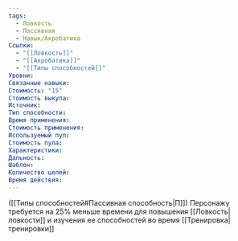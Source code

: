 ```yaml
---
tags:
  - Ловкость
  - Пассивная
  - Навык/Акробатика
Ссылки:
  - "[[Ловкость]]"
  - "[[Акробатика]]"
  - "[[Типы способностей]]"
Уровни: 
Связанные навыки: 
Стоимость: "15"
Стоимость выкупа:
Источник:
Тип способности:
Время применения:
Стоимость применения:
Используемый пул:
Стоимость пула:
Характеристики:
Дальность:
Шаблон:
Количество целей:
Время действия:
---
```

([[Типы способностей#Пассивная способность|П]]) Персонажу требуется на 25% меньше времени для повышения [[Ловкость|ловкости]] и изучения ее способностей во время [[Тренировка|тренировки]]
